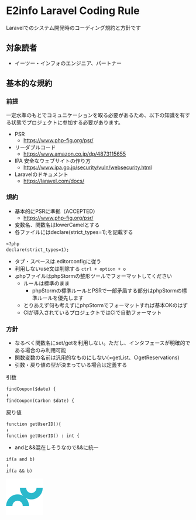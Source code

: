 # E2info Laravel Coding Rule

Laravelでのシステム開発時のコーディング規約と方針です

## 対象読者

* イーツー・インフォのエンジニア、パートナー

## 基本的な規約

### 前提

一定水準のもとでコミュニケーションを取る必要があるため、以下の知識を有する状態でプロジェクトに参加する必要があります。

* PSR
    * https://www.php-fig.org/psr/ 
* リーダブルコード
    * https://www.amazon.co.jp/dp/4873115655
* IPA 安全なウェブサイトの作り方
    * https://www.ipa.go.jp/security/vuln/websecurity.html
* Laravelのドキュメント
    * https://laravel.com/docs/

### 規約

* 基本的にPSRに準拠（ACCEPTED）
    * https://www.php-fig.org/psr/ 
* 変数名、関数名はlowerCamelとする
* 各ファイルにはdeclare(strict_types=1);を記載する

```
<?php
declare(strict_types=1);
```

* タブ・スペースは.editorconfigに従う
* 利用しないuse文は削除する ```ctrl + option + o```
* .phpファイルはphpStormの整形ツールでフォーマットしてください
    * ルールは標準のまま
        * phpStormの標準ルールとPSRで一部矛盾する部分はphpStormの標準ルールを優先します
    * とりあえず何も考えずにphpStormでフォーマットすれば基本OKのはず
    * CIが導入されているプロジェクトではCIで自動フォーマット

### 方針

* なるべく関数名にset/getを利用しない。ただし、インタフェースが明確的である場合のみ利用可能
* 関数変数の名前は汎用的なものにしない(×getList、○getReservations)
* 引数・戻り値の型が決まっている場合は定義する

引数
```
findCoupon($date) {
↓
findCoupon(Carbon $date) {
```

戻り値

```
function getUserID(){
↓
function getUserID() : int {
```

* andと&&混在しそうなので&&に統一

```
if(a and b)
↓
if(a && b)
```


![イーツー・インフォロゴ](https://raw.githubusercontent.com/e2info/e2info-warehouse/master/images/logo/logo100x100_transparent.png)
